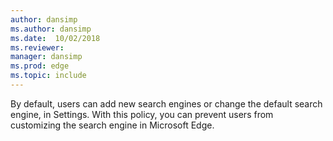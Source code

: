 ```yaml
---
author: dansimp
ms.author: dansimp
ms.date:  10/02/2018
ms.reviewer: 
manager: dansimp
ms.prod: edge
ms.topic: include
---
```


By default, users can add new search engines or change the default search engine, in Settings. With this policy, you can prevent users from customizing the search engine in Microsoft Edge. 
